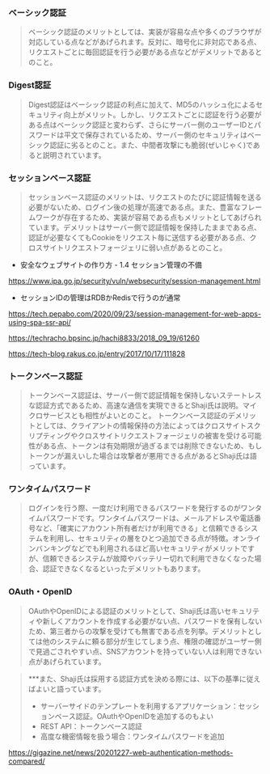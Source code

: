 ### ベーシック認証

> ベーシック認証のメリットとしては、実装が容易な点や多くのブラウザが対応している点などがあげられます。反対に、暗号化に非対応である点、リクエストごとに毎回認証を行う必要がある点などがデメリットであるとのこと。

### Digest認証

> Digest認証はベーシック認証の利点に加えて、MD5のハッシュ化によるセキュリティ向上がメリット。しかし、リクエストごとに認証を行う必要がある点はベーシック認証と変わらず、さらにサーバー側のユーザーIDとパスワードは平文で保存されているため、サーバー側のセキュリティはベーシック認証に劣るとのこと。また、中間者攻撃にも脆弱(ぜいじゃく)であると説明されています。

### セッションベース認証

> セッションベース認証のメリットは、リクエストのたびに認証情報を送る必要がないため、ログイン後の処理が高速である点。また、豊富なフレームワークが存在するため、実装が容易である点もメリットとしてあげられています。デメリットはサーバー側で認証情報を保持したままである点、認証が必要なくてもCookieをリクエスト毎に送信する必要がある点、クロスサイトリクエストフォージェリに弱い点があるとのこと。

- 安全なウェブサイトの作り方 - 1.4 セッション管理の不備

https://www.ipa.go.jp/security/vuln/websecurity/session-management.html

- セッションIDの管理はRDBかRedisで行うのが通常

https://tech.pepabo.com/2020/09/23/session-management-for-web-apps-using-spa-ssr-api/

https://techracho.bpsinc.jp/hachi8833/2018_09_19/61260

https://tech-blog.rakus.co.jp/entry/2017/10/17/111828

### トークンベース認証

> トークンベース認証は、サーバー側で認証情報を保持しないステートレスな認証方式であるため、高速な通信を実現できるとShaji氏は説明。マイクロサービスとも相性がよいとのこと。
トークンベース認証のデメリットとしては、クライアントの情報保持の方法によってはクロスサイトスクリプティングやクロスサイトリクエストフォージェリの被害を受ける可能性がある点、トークンは有効期限が過ぎるまでは削除できないため、もしトークンが漏えいした場合は攻撃者が悪用できる点があるとShaji氏は語っています。

### ワンタイムパスワード

> ログインを行う際、一度だけ利用できるパスワードを発行するのがワンタイムパスワードです。ワンタイムパスワードは、メールアドレスや電話番号など、「確実にアカウント所有者だけが利用できる」と信頼できるシステムを利用し、セキュリティの層をひとつ追加できる点が特徴。オンラインバンキングなどでも利用されるほど高いセキュリティがメリットですが、信頼できるシステムが故障やバッテリー切れで利用できなくなった場合、認証できなくなるといったデメリットもあります。

### OAuth・OpenID

> OAuthやOpenIDによる認証のメリットとして、Shaji氏は高いセキュリティや新しくアカウントを作成する必要がない点、パスワードを保有しないため、第三者からの攻撃を受けても無害である点を列挙。デメリットとしては他のシステムに頼る部分が生じてしまう点、権限の確認がユーザー側で見過ごされやすい点、SNSアカウントを持っていない人は利用できない点があげられています。

> ***また、Shaji氏は採用する認証方式を決める際には、以下の基準に従えばよいと語っています。
> - サーバーサイドのテンプレートを利用するアプリケーション：セッションベース認証。OAuthやOpenIDを追加するのもよい
> - REST API：トークンベース認証
> - 高度な機密情報を扱う場合：ワンタイムパスワードを追加

https://gigazine.net/news/20201227-web-authentication-methods-compared/




